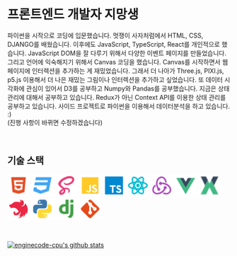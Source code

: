 # 프론트엔드 개발자 지망생
파이썬을 시작으로 코딩에 입문했습니다. 멋쟁이 사자처럼에서 HTML, CSS, DJANGO를 배웠습니다. 
이후에도 JavaScript, TypeScript, React를 개인적으로 했습니다. JavaScript DOM을 잘 다루기 위해서 
다양한 이벤트 페이지를 만들었습니다. 그리고 언어에 익숙해지기 위해서 Canvas 코딩을 했습니다. Canvas를 시작하면서 웹 페이지에
인터렉션을 추가하는 게 재밌었습니다. 그래서 더 나아가 Three.js, PIXI.js, p5.js 이용해서 더 나은 재밌는 그림이나 인터렉션을 추가하고 싶었습니다.
또 데이터 시각화에 관심이 있어서 D3를 공부하고 Numpy와 Pandas를 공부했습니다. 지금은 상태 관리에 대해서 공부하고 있습니다. 
Redux가 아닌 Context API를 이용한 상태 관리를 공부하고 있습니다. 사이드 프로젝트로 파이썬을 이용해서 데이터분석을 하고 있습니다. :) <br>
(진행 사항이 바뀌면 수정하겠습니다)

<br>

## 기술 스택
<img width="50" src="./icons/html.svg" alt="html"/> <img width="50" src="./icons/css.svg" alt="css"/> <img width="50" src="./icons/sass.svg" alt="sass"/> <img width="50" src="./icons/javascript.svg" alt="javascript"/> <img width="50" src="./icons/typescript.svg" alt="typescript"/> <img width="50" src="./icons/react.svg" alt="react"/> <img width="50" src="./icons/redux-action.svg" alt="redux-action"/> <img width="50" src="./icons/vue.svg" alt="vue"/> <img width="50" src="./icons/vuex-store.svg" alt="vuex-store"/> <img width="50" src="./icons/nest.svg" alt="nest"/> <img width="50" src="./icons/python.svg" alt="python"/> <img width="50" src="./icons/django.svg" alt="django"/> <img width="50" src="./icons/git.svg" alt="git"/>


<br>

[![enginecode-cpu's github stats](https://github-readme-stats.vercel.app/api?username=enginecode-cpu)](https://github.com/anuraghazra/github-readme-stats)
